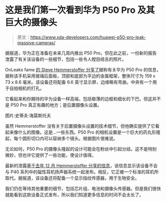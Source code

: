 # 这是我们第一次看到华为 P50 Pro 及其巨大的摄像头

> 原文：<https://www.xda-developers.com/huawei-p50-pro-leak-massive-cameras/>

据报道，华为正在准备在未来几周内推出 P50 Pro，但在此之前，一份新的报告泄露了有关该设备的一些细节，包括一些令人瞠目结舌的照片。

OnLeaks fame [的 Steve Hemmerstoffer 分享了](https://www.voice.com/post/@onleaks/exclusive-first-look-at-the-huawei-p50-pro-you-aint-ready-1615408698-1674225936)据称有关华为 P50 Pro 的信息，据称该手机采用玻璃后面板，顶部和底部为平边的金属框架，整体尺寸为 159 x 73 x 8.6 毫米。该设备还将配备 6.6 英寸显示屏，边缘略有弯曲，中央有一个用于自拍相机的打孔。

它看起来和你期待的华为设备一样高端，包括极薄的边框和细长的下巴。但这并不是 P50 Pro 真正有趣的地方；是后置摄像头设置。

图片:史蒂夫·海莫斯托夫

虽然 Hemmerstoffer 没有关于后置摄像头设置的技术细节，但他确实提供了它看起来像什么的图像。这是…一些东西。P50 Pro 的相机设置是一个巨大的药丸形隆起，每个圆形切口内可以容纳多个镜头。根据图片很难说。

无论如何，P50 Pro 的摄像头隆起的设计可能会在粉丝中引起分歧。这不是特别微妙，但也许它提供了一些功能，使设计值得。

最新的泄露[基于去年 12 月 Hemmerstoffer 分享的信息](https://www.xda-developers.com/huawei-p50-pro-first-leaked-render-waterfall-display/)，该信息显示该设备不会与 P40 系列中的磁性耳机扬声器系统一起发布。相反，它正被一个标准的耳机所取代。据报道，该设备还将配备一个显示指纹传感器，用于生物安全。

我们仍在等待其他重要的细节，包括芯片组、电池和摄像头传感器。但是我们很快就能看到这款设备正式发布，所以我们知道更多信息的时间不会太长了。